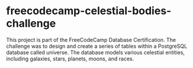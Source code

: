 # freecodecamp-celestial-bodies-challenge
This project is part of the FreeCodeCamp Database Certification. The challenge was to design and create a series of tables within a PostgreSQL database called universe. The database models various celestial entities, including galaxies, stars, planets, moons, and races.
